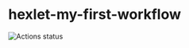 # hexlet-my-first-workflow

![Actions status](https://github.com/skymagenta/hexlet-my-first-workflow/actions/workflows/say-hello.yml/badge.svg)
